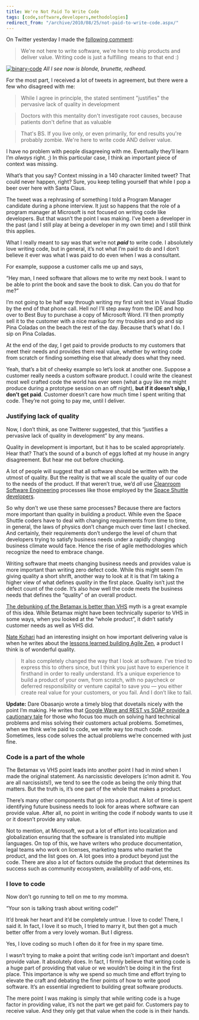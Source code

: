 ```yaml
---
title: We're Not Paid To Write Code
tags: [code,software,developers,methodologies]
redirect_from: "/archive/2010/08/25/not-paid-to-write-code.aspx/"
---
```


On Twitter yesterday I made the [following
comment](http://twitter.com/haacked/status/22118616918 "Comment on Twitter"):

> We're not here to write software, we're here to ship products and
> deliver value. Writing code is just a fulfilling  means to that end :)

[![binary-code](https://haacked.com/assets/images/haacked_com/WindowsLiveWriter/WereNotHereToWriteSoftware_134DA/binary-code_thumb.jpg "binary-code")](https://haacked.com/assets/images/haacked_com/WindowsLiveWriter/WereNotHereToWriteSoftware_134DA/binary-code_2.jpg)
*All I see now is blonde, brunette, redhead.*

For the most part, I received a lot of tweets in agreement, but there
were a few who disagreed with me:

> While I agree in principle, the stated sentiment "justifies" the
> pervasive lack of quality in development

> Doctors with this mentality don't investigate root causes, because
> patients don't define that as valuable

> That's BS. If you live only, or even primarily, for end results you're
> probably zombie. We're here to write code AND deliver value.

I have no problem with people disagreeing with me. Eventually they’ll
learn I’m *always* right. ;) In this particular case, I think an
important piece of context was missing.

What’s that you say? Context missing in a 140 character limited tweet?
That could never happen, right? Sure, you keep telling yourself that
while I pop a beer over here with Santa Claus.

The tweet was a rephrasing of something I told a Program Manager
candidate during a phone interview. It just so happens that the role of
a program manager at Microsoft is not focused on writing code like
developers. But that wasn’t the point I was making. I’ve been a
developer in the past (and I still play at being a developer in my own
time) and I still think this applies.

What I really meant to say was that we’re not ***paid*** to write code.
I absolutely love writing code, but in general, it’s not what I’m paid
to do and I don’t believe it ever was what I was paid to do even when I
was a consultant.

For example, suppose a customer calls me up and says,

“Hey man, I need software that allows me to write my next book. I want
to be able to print the book and save the book to disk. Can you do that
for me?”

I’m not going to be half way through writing my first unit test in
Visual Studio by the end of that phone call. Hell no! I’ll step away
from the IDE and hop over to Best Buy to purchase a copy of Microsoft
Word. I’ll then promptly sell it to the customer with a nice markup for
my troubles and go and sip Pina Coladas on the beach the rest of the
day. Because that’s what I do. I sip on Pina Coladas.

At the end of the day, I get paid to provide products to my customers
that meet their needs and provides them real value, whether by writing
code from scratch or finding something else that already does what they
need.

Yeah, that’s a bit of cheeky example so let’s look at another one.
Suppose a customer really needs a custom software product. I could write
the cleanest most well crafted code the world has ever seen (what a guy
like me might produce during a prototype session on an off night), **but
if it doesn’t ship, I don’t get paid**. Customer doesn’t care how much
time I spent writing that code. They’re not going to pay me, until I
deliver.

### Justifying lack of quality

Now, I don’t think, as one Twitterer suggested, that this “justifies a
pervasive lack of quality in development” by any means.

Quality in development is important, but it has to be scaled
appropriately. Hear that? That’s the sound of a bunch of eggs lofted at
my house in angry disagreement. But hear me out before chucking.

A lot of people will suggest that all software should be written with
the utmost of quality. But the reality is that we all scale the quality
of our code to the needs of the product. If that weren’t true, we’d
*all* use [Cleanroom Software
Engineering](http://en.wikipedia.org/wiki/Cleanroom_Software_Engineering "Cleanroom Software Engineering")
processes like those employed by the [Space Shuttle
developers](http://www.fastcompany.com/node/28121/print "They Write the Righ Stuff").

So why don’t we use these same processes? Because there are factors more
important than quality in building a product. While even the Space
Shuttle coders have to deal with changing requirements from time to
time, in general, the laws of physics don’t change much over time last I
checked. And certainly, their requirements don’t undergo the level of
churn that developers trying to satisfy business needs under a rapidly
changing business climate would face. Hence the rise of agile
methodologies which recognize the need to embrace change.

Writing software that meets changing business needs and provides value
is more important than writing zero defect code. While this might seem
I’m giving quality a short shrift, another way to look at it is that I’m
taking a higher view of what defines *quality* in the first place.
Quality isn’t just the defect count of the code. It’s also how well the
code meets the business needs that defines the “quality” of an overall
product.

[The debunking of the Betamax is better than
VHS](http://www.guardian.co.uk/technology/2003/jan/25/comment.comment "debunking betamax better than vhs")
myth is a great example of this idea. While Betamax might have been
technically superior to VHS in some ways, when you looked at the “whole
product”, it didn’t satisfy customer needs as well as VHS did.

[Nate Kohari](http://kohari.org/ "Nate Kohari's Blog") had an
interesting insight on how important delivering value is when he writes
about the [lessons learned building Agile
Zen](http://kohari.org/2010/08/24/looking-back/ "Looking Back"), a
product I think is of wonderful quality.

> It also completely changed the way that I look at software. I’ve tried
> to express this to others since, but I think you just have to
> experience it firsthand in order to really understand. It’s a unique
> experience to build a product of your own, from scratch, with no
> paycheck or deferred responsibility or venture capital to save you —
> you either create real value for your customers, or you fail. And I
> don’t like to fail.

**Update:** Dare Obasanjo wrote a timely blog that dovetails nicely with
the point I’m making. He writes that [Google Wave and REST vs SOAP
provide a cautionary
tale](http://www.25hoursaday.com/weblog/2010/08/27/LessonsFromGoogleWaveAndRESTVsSOAPFightingComplexityOfOurOwnChoosing.aspx "Complexity of our own choosing")
for those who focus too much on solving hard technical problems and miss
solving their customers actual problems. Sometimes, when we think we’re
paid to code, we write way too much code. Sometimes, less code solves
the actual problems we’re concerned with just fine.

### Code is a part of the whole

The Betamax vs VHS point leads into another point I had in mind when I
made the original statement. As narcissistic developers (c’mon admit it.
You are all narcissists!), we tend to see the code as being the only
thing that matters. But the truth is, it’s one part of the whole that
makes a product.

There’s many other components that go into a product. A lot of time is
spent identifying future business needs to look for areas where software
can provide value. After all, no point in writing the code if nobody
wants to use it or it doesn’t provide any value.

Not to mention, at Microsoft, we put a lot of effort into localization
and globalization ensuring that the software is translated into multiple
languages. On top of this, we have writers who produce documentation,
legal teams who work on licenses, marketing teams who market the
product, and the list goes on. A lot goes into a product beyond just the
code. There are also a lot of factors outside the product that
determines its success such as community ecosystem, availability of
add-ons, etc.

### I love to code

Now don’t go running to tell on me to my momma.

“Your son is talking trash about writing code!”

It’d break her heart and it’d be completely untrue. I love to code!
There, I said it. In fact, I love it so much, I tried to marry it, but
then got a much better offer from a very lovely woman. But I digress.

Yes, I love coding so much I often do it for free in my spare time.

I wasn’t trying to make a point that writing code isn’t important and
doesn’t provide value. It absolutely does. In fact, I firmly believe
that writing code is a huge part of providing that value or we wouldn’t
be doing it in the first place. This importance is why we spend so much
time and effort trying to elevate the craft and debating the finer
points of how to write good software. It’s an essential ingredient to
building great software products.

The mere point I was making is simply that while writing code is a huge
factor in providing value, it’s not the part we get paid for. Customers
pay to receive value. And they only get that value when the code is in
their hands.

